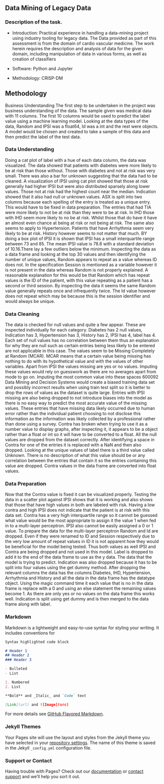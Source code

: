 ## Data Mining of Legacy Data

<h3> Description of the task. </h3>

- Introduction: Practical experience in handling a data-mining project using industry tooling for legacy data. The Data provided as part of this assessment is from the domain of cardio vascular medicine. The work herein requires the description and analysis of data for the given domain, including manipulation of data in various forms, as well as creation of classifiers

- Software: Python and Jupyter

- Methodology: CRISP-DM 

<h2>Methodology</h2>

Business Understanding
The first step to be undertaken in the project was business understanding of the data. The sample given was medical data with 11 columns. The first 10 columns would be used to predict the label value using a machine learning model. Looking at the data types of the data, Random and IPSI was a float64, Id was a int and the rest were objects. A model would be chosen and created to take a sample of this data and then predict the label of the test data.

<h3>Data Understanding</h3>
Doing a cat plot of label with a hue of each data column, the data was visualized. The data showed that patients with diabetes were more likely to be at risk than those without. Those with diabetes and not at risk was very small. There was also a bar for unknown suggesting that the data had to be cleaned.
A visualization of IPSI using cat plot showed that those at risk generally had higher IPSI but were also distributed sparsely along lower values. Those not at risk had the highest count near the median.
Indication showed that it also had null or unknown values. ASX is split into two columns because each spelling of the entry is treated as a unique entry. This would have to be fixed in data preparation. The entries that had TIA were more likely to not be at risk than they were to be at risk.
In IHD those with IHD seem more likely to no be at risk. Whilst those that do have it have an almost even chance at being at risk or not being at risk. The same also seems to apply to Hypertension.
Patients that have Arrhythmia seem very likely to be at risk. History however seems to not matter that much.
BY doing a box plot of IPSI it is shown that IPSI has a small interquartile range between 73 and 85. The mean IPSI value is 78.8 with a standard deviation of 10.16.There lay a few outliers below the minimum.
Inspecting the data as a data frame and looking at the top 30 values and then identifying the number of unique values, Random appears to repeat as a value whereas ID does not. In the specification Session is mentioned as a variable however it is not present in the data whereas Random is not properly explained. A reasonable explanation for this would be that Random which has repeat values is the ID of the patient, with this value repeating as a patient has a second or third session. By inspecting the data it seems the same Random value generally repeats once and infrequently twice. The Id value however does not repeat which may be because this is the session identifier and would always be unique.

<h3>Data Cleaning</h3>
The data is checked for null values and quite a few appear. These are inspected individually for each category. Diabetes has 2 null values, Indication has 3, Hypertension has 3, History has 2, IPSI has 4, label has 4. Each set of null values has no correlation between them thus an explanation for why they are null such as certain entries being less likely to be entered are not applicable in this case. The values seem to be Missing Completely at Random (MCAR). MCAR means that a certain value being missing has nothing to do with its hypothetical value and with the values of other variables. Apart from IPSI the values missing are yes or no values. Imputing these values would rely on guesswork as there are no averages apart from mode to go on. Imputing the most common value into these spaces
600092 Data Mining and Decision Systems
would create a biased training data set and possibly incorrect results when using train test split so it is better to drop the rows of values as the dataset is quite large. Entries with IPSI missing are also being dropped to not introduce biases into the model as there is no easy way to predict the most accurate value of the missing values. These entries that have missing data likely occurred due to human error rather than the individual patient choosing to not disclose this information as the information was likely collected by a professional rather than done using a survey.
Contra has broken when trying to use it as a number value to display graphs, after inspecting it, it appears to be a object rather than a float or int so it will have to be converted to a float.
All the null values are dropped from the dataset correctly. After identifying a space in Contra for one of the entries it is replaced with a NaN and then also dropped.
Looking at the unique values of label there is a third value called Unknown. There is no description of what this value should be or any correlation between the entries that contain it so the entries containing this value are dropped. Contra values in the data frame are converted into float values.

<h3>Data Preparation</h3>
Now that the Contra value is fixed it can be visualized properly. Testing the data in a scatter plot against IPSI shows that it is working and also shows that those that have high values in both are labeled with risk. Having a low contra and high IPSI does not indicate that the patient is at risk with this data set. Contra has a very high interquartile range so it cannot be guessed what value would be the most appropriate to assign it the value 1 when fed in to a multi-layer perceptron. IPSI also cannot be easily assigned a 0 or 1 value.
To prepare the data for the multi-layer perceptron Random and Id are dropped. Even if they were renamed to ID and Session respectively due to the very low amount of repeat values in ID it is not apparent how they would be beneficial for the model being tested. Thus both values as well IPSI and Contra are being dropped and not used in this model. Label is dropped to add it to the end of the data frame to use as the y data. The data that the model is trying to predict. Indication was also dropped because it has to be split into four values using the get dummy method.
After dropping the relevant columns the data has the columns Diabetes, IHD, Hypertension, Arrhythmia and History and all the data in the data frame has the datatype object.
Using the magic command time it each value that is no in the data frame is replace with a 0 and using an else statement the remaining values become 1. As there are only yes or no values on the data frame this works well.
Indication is split using get dummy and is then merged to the data frame along with label.


### Markdown

Markdown is a lightweight and easy-to-use syntax for styling your writing. It includes conventions for

```markdown
Syntax highlighted code block

# Header 1
## Header 2
### Header 3

- Bulleted
- List

1. Numbered
2. List

**Bold** and _Italic_ and `Code` text

[Link](url) and ![Image](src)
```

For more details see [GitHub Flavored Markdown](https://guides.github.com/features/mastering-markdown/).

### Jekyll Themes

Your Pages site will use the layout and styles from the Jekyll theme you have selected in your [repository settings](https://github.com/haych-hub/Mining-of-Legacy-Data/settings). The name of this theme is saved in the Jekyll `_config.yml` configuration file.

### Support or Contact

Having trouble with Pages? Check out our [documentation](https://docs.github.com/categories/github-pages-basics/) or [contact support](https://github.com/contact) and we’ll help you sort it out.
